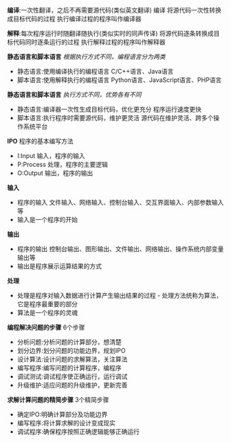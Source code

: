 
**编译**:一次性翻译，之后不再需要源代码(类似英文翻译)
编译
将源代码一次性转换成目标代码的过程
执行编译过程的程序叫作编译器

**解释**:每次程序运行时随翻译随执行(类似实时的同声传译)
将源代码逐条转换成目标代码同时逐条运行的过程
执行解释过程的程序叫作解释器
 
**静态语言和脚本语言**
    _根据执行方式不同，编程语言分为两类_
- 静态语言:使用编译执行的编程语言 C/C++语言、Java语言
- 脚本语言:使用解释执行的编程语言 Python语言、JavaScript语言、PHP语言

**静态语言和脚本语言**
      _执行方式不同，优势各有不同_
- 静态语言:编译器一次性生成目标代码，优化更充分 程序运行速度更快
- 脚本语言:执行程序时需要源代码，维护更灵活 源代码在维护灵活、跨多个操作系统平台


**IPO**
程序的基本编写方法
- I:Input 输入，程序的输入
- P:Process 处理，程序的主要逻辑 
- O:Output 输出，程序的输出

**输入**
- 程序的输入 文件输入、网络输入、控制台输入、交互界面输入、内部参数输入等
- 输入是一个程序的开始

**输出**
- 程序的输出 控制台输出、图形输出、文件输出、网络输出、操作系统内部变量输出等
- 输出是程序展示运算结果的方式

**处理**
- 处理是程序对输入数据进行计算产生输出结果的过程 - 处理方法统称为算法，它是程序最重要的部分
- 算法是一个程序的灵魂



**编程解决问题的步骤**
6个步骤
- 分析问题:分析问题的计算部分，想清楚
- 划分边界:划分问题的功能边界，规划IPO 
- 设计算法:设计问题的求解算法，关注算法
- 编写程序:编写问题的计算程序，编程序
- 调试测试:调试程序使正确运行，运行调试 
- 升级维护:适应问题的升级维护，更新完善


**求解计算问题的精简步骤**
3个精简步骤
- 确定IPO:明确计算部分及功能边界
- 编写程序:将计算求解的设计变成现实
- 调试程序:确保程序按照正确逻辑能够正确运行